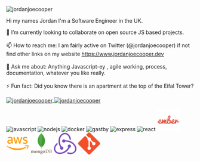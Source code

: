 <p align="left"> <img src="https://komarev.com/ghpvc/?username=jordanjoecooper" alt="jordanjoecooper" /> </p>
Hi my names Jordan I'm a Software Engineer in the UK.

👯 I’m currently looking to collaborate on open source JS based projects.
<br /><br />
📫 How to reach me: I am fairly active on Twitter (@jordanjoecooper) if not find other links on my website https://www.jordanjoecooper.dev
<br />
<br />
💬 Ask me about: Anything Javascript-ey , agile working, process, documentation, whatever you like really.
<br />
<br />
⚡ Fun fact: Did you know there is an apartment at the top of the Eifal Tower?

<a href="https://github.com/anuraghazra/github-readme-stats">
  <img align="center" src="https://github-readme-stats.vercel.app/api?username=jordanjoecooper&show_icons=true&theme=radical" alt="jordanjoecooper" />
</a>
<a href="https://github.com/anuraghazra/convoychat">
  <img align="center" src="https://github-readme-stats.vercel.app/api/top-langs/?username=jordanjoecooper&theme=radical" alt="jordanjoecooper" />
</a>
<p text-align="center">
<img src="https://devicons.github.io/devicon/devicon.git/icons/javascript/javascript-original.svg" alt="javascript" width="60" height="60"/>
<img src="https://devicons.github.io/devicon/devicon.git/icons/nodejs/nodejs-original-wordmark.svg" alt="nodejs" width="60" height="60"/>
<img src="https://devicons.github.io/devicon/devicon.git/icons/docker/docker-original-wordmark.svg" alt="docker" width="60" height="60"/>
<img src="https://www.vectorlogo.zone/logos/gatsbyjs/gatsbyjs-icon.svg" alt="gastby" width="60" height="60"/>
<img src="https://devicons.github.io/devicon/devicon.git/icons/express/express-original-wordmark.svg" alt="express" width="60" height="60"/>
<img src="https://devicons.github.io/devicon/devicon.git/icons/react/react-original-wordmark.svg" alt="react" width="60" height="60"/>
<img src="https://github.com/devicons/devicon/blob/master/icons/ember/ember-original-wordmark.svg" alt="emberjs" width="60" height="60"/>
<img src="https://github.com/devicons/devicon/blob/master/icons/amazonwebservices/amazonwebservices-plain-wordmark.svg" alt="aws" width="60" height="60"/>
<img src="https://github.com/devicons/devicon/blob/master/icons/mongodb/mongodb-original-wordmark.svg" alt="mongodb" width="60" height="60"/> 
<img src="https://github.com/devicons/devicon/blob/master/icons/redux/redux-original.svg" alt="redux" width="60" height="60"/> 
<img src="https://github.com/devicons/devicon/blob/master/icons/git/git-original.svg" alt="git" width="60" height="60"/> 
</p>
